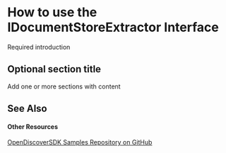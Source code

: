 # How to use the IDocumentStoreExtractor Interface

Required introduction


## Optional section title

Add one or more sections with content


## See Also


#### Other Resources
<a href="https://github.com/dotfurther/OpenDiscoverSDK" target="_blank" rel="noopener noreferrer">OpenDiscoverSDK Samples Repository on GitHub</a>  
